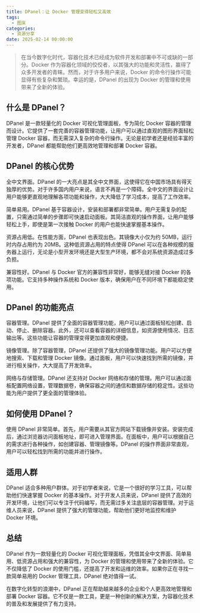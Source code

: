 ```yaml
---
title: DPanel：让 Docker 管理变得轻松又高效
tags:
  - 图床
categories:
  - 资源分享
date: 2025-02-14 00:00:00
---
```


> 在当今数字化时代，容器化技术已经成为软件开发和部署中不可或缺的一部分。Docker 作为容器化领域的佼佼者，以其强大的功能和灵活性，赢得了众多开发者的青睐。然而，对于许多用户来说，Docker 的命令行操作可能显得有些复杂和繁琐。幸运的是，DPanel 的出现为 Docker 的管理和使用带来了全新的体验。

<!-- more -->

## 什么是 DPanel？

DPanel 是一款轻量化的 Docker 可视化管理面板，专为简化 Docker 容器的管理而设计。它提供了一套完善的容器管理功能，让用户可以通过直观的图形界面轻松管理 Docker 容器，而无需深入复杂的命令行操作。无论是初学者还是经验丰富的开发者，DPanel 都能帮助他们更高效地管理和部署 Docker 容器。

## DPanel 的核心优势

全中文界面。DPanel 的一大亮点是其全中文界面，这使得它在中国市场具有得天独厚的优势。对于许多国内用户来说，语言不再是一个障碍。全中文的界面设计让用户能够更直观地理解各项功能和操作，大大降低了学习成本，提高了工作效率。

简单易用。DPanel 基于容器设计，安装和部署都非常简单。用户无需复杂的配置，只需通过简单的步骤即可快速启动面板。其简洁直观的操作界面，让用户能够轻松上手，即使是第一次接触 Docker 的用户也能快速掌握基本操作。

资源占用低。在性能方面，DPanel 也表现出色。其镜像大小仅为约 50MB，运行时内存占用约为 20MB。这种低资源占用的特点使得 DPanel 可以在各种规模的服务器上运行，无论是小型开发环境还是大型生产环境，都不会对系统资源造成过多负担。

兼容性好。DPanel 与 Docker 官方的兼容性非常好，能够无缝对接 Docker 的各项功能。它支持多种操作系统和 Docker 版本，确保用户在不同环境下都能稳定使用。

## DPanel 的功能亮点

容器管理。DPanel 提供了全面的容器管理功能，用户可以通过面板轻松创建、启动、停止、删除容器。此外，还可以查看容器的详细信息，如资源使用情况、日志输出等。这些功能让容器的管理变得更加直观和便捷。

镜像管理。除了容器管理，DPanel 还提供了强大的镜像管理功能。用户可以方便地搜索、下载和管理 Docker 镜像。通过面板，用户可以快速找到所需的镜像，并进行相关操作，大大提高了开发效率。

网络与存储管理。DPanel 还支持对 Docker 网络和存储的管理。用户可以通过面板配置网络设置，管理数据卷，确保容器之间的通信和数据存储的稳定性。这些功能为用户提供了更全面的管理体验。

## 如何使用 DPanel？

使用 DPanel 非常简单。首先，用户需要从其官方网站下载镜像并安装。安装完成后，通过浏览器访问面板地址，即可进入管理界面。在面板中，用户可以根据自己的需求进行各种操作，如创建容器、管理镜像等。DPanel 的操作界面非常直观，用户可以轻松找到所需的功能并进行操作。

## 适用人群

DPanel 适合多种用户群体。对于初学者来说，它是一个很好的学习工具，可以帮助他们快速掌握 Docker 的基本操作。对于开发人员来说，DPanel 提供了高效的开发环境，让他们可以专注于代码编写，而无需过多关注底层的容器管理。对于运维人员来说，DPanel 提供了强大的管理功能，帮助他们更好地监控和维护 Docker 环境。

## 总结

DPanel 作为一款轻量化的 Docker 可视化管理面板，凭借其全中文界面、简单易用、低资源占用和强大的兼容性，为 Docker 的管理和使用带来了全新的体验。它不仅降低了 Docker 的使用门槛，还提高了开发和运维的效率。如果你正在寻找一款简单易用的 Docker 管理工具，DPanel 绝对值得一试。

在数字化转型的浪潮中，DPanel 正在帮助越来越多的企业和个人更高效地管理和部署 Docker 容器。它不仅是一款工具，更是一种创新的解决方案，为容器化技术的普及和发展提供了有力支持。